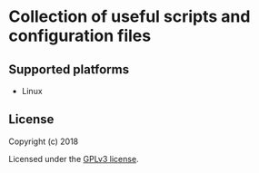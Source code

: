 # Collection of useful scripts and configuration files

## Supported platforms
* Linux

## License

Copyright (c) 2018

Licensed under the [GPLv3 license](LICENSE).